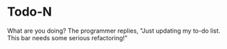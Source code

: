 # Todo-N
What are you doing? The programmer replies, "Just updating my to-do list. This bar needs some serious refactoring!"

